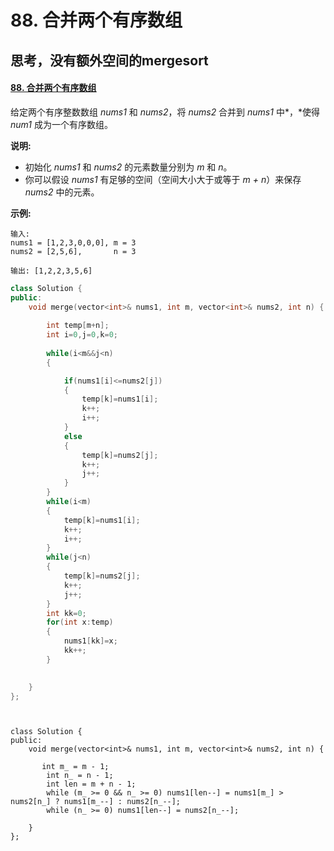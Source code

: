 # 88. 合并两个有序数组

## 思考，没有额外空间的mergesort

#### [88. 合并两个有序数组](https://leetcode-cn.com/problems/merge-sorted-array/)

给定两个有序整数数组 *nums1* 和 *nums2*，将 *nums2* 合并到 *nums1* 中*，*使得 *num1* 成为一个有序数组。

**说明:**

- 初始化 *nums1* 和 *nums2* 的元素数量分别为 *m* 和 *n*。
- 你可以假设 *nums1* 有足够的空间（空间大小大于或等于 *m + n*）来保存 *nums2* 中的元素。

**示例:**

```
输入:
nums1 = [1,2,3,0,0,0], m = 3
nums2 = [2,5,6],       n = 3

输出: [1,2,2,3,5,6]
```

```C++
class Solution {
public:
    void merge(vector<int>& nums1, int m, vector<int>& nums2, int n) {
       
        int temp[m+n];
        int i=0,j=0,k=0;
        
        while(i<m&&j<n)
        {

            if(nums1[i]<=nums2[j])
            {
                temp[k]=nums1[i];
                k++;
                i++;
            }
            else
            {
                temp[k]=nums2[j];
                k++;
                j++;
            }
        }
        while(i<m)
        {
            temp[k]=nums1[i];
            k++;
            i++;
        }
        while(j<n)
        {
            temp[k]=nums2[j];
            k++;
            j++;
        }
        int kk=0;
        for(int x:temp)
        {
            nums1[kk]=x;
            kk++;
        }
     

    }
};




```



```
class Solution {
public:
    void merge(vector<int>& nums1, int m, vector<int>& nums2, int n) {

       int m_ = m - 1;
        int n_ = n - 1;
        int len = m + n - 1;
        while (m_ >= 0 && n_ >= 0) nums1[len--] = nums1[m_] > nums2[n_] ? nums1[m_--] : nums2[n_--];
        while (n_ >= 0) nums1[len--] = nums2[n_--]; 

    }
};
```


